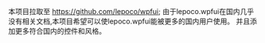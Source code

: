 本项目拉取至 https://github.com/lepoco/wpfui;
由于lepoco.wpfui在国内几乎没有相关文档,本项目希望可以使lepoco.wpfui能被更多的国内用户使用。
并且添加更多符合国内的控件和风格。
